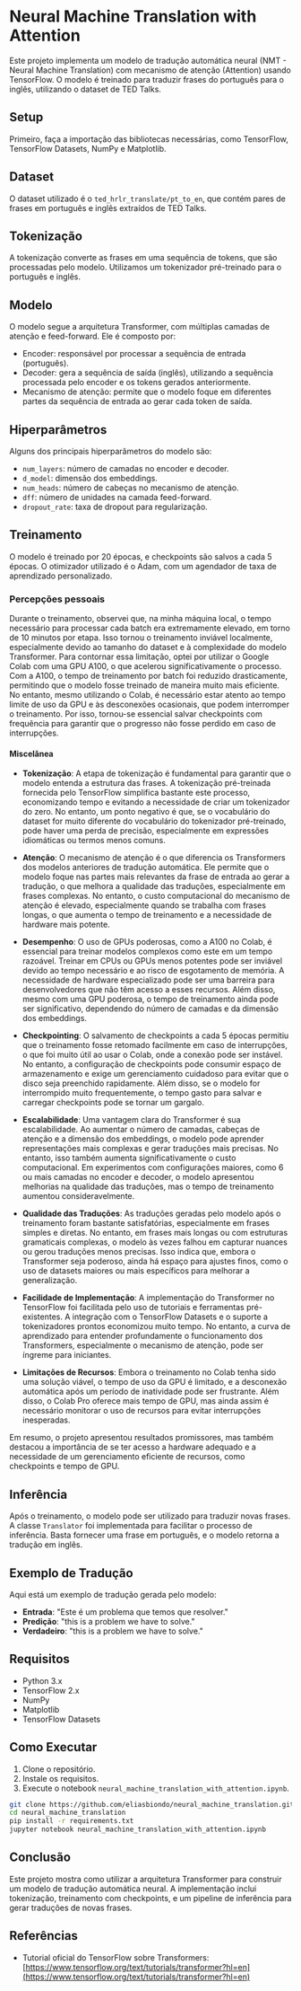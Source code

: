 # Neural Machine Translation with Attention

Este projeto implementa um modelo de tradução automática neural (NMT - Neural Machine Translation) com mecanismo de atenção (Attention) usando TensorFlow. O modelo é treinado para traduzir frases do português para o inglês, utilizando o dataset de TED Talks.

## Setup

Primeiro, faça a importação das bibliotecas necessárias, como TensorFlow, TensorFlow Datasets, NumPy e Matplotlib.

## Dataset

O dataset utilizado é o `ted_hrlr_translate/pt_to_en`, que contém pares de frases em português e inglês extraídos de TED Talks.

## Tokenização

A tokenização converte as frases em uma sequência de tokens, que são processadas pelo modelo. Utilizamos um tokenizador pré-treinado para o português e inglês.

## Modelo

O modelo segue a arquitetura Transformer, com múltiplas camadas de atenção e feed-forward. Ele é composto por:

- Encoder: responsável por processar a sequência de entrada (português).
- Decoder: gera a sequência de saída (inglês), utilizando a sequência processada pelo encoder e os tokens gerados anteriormente.
- Mecanismo de atenção: permite que o modelo foque em diferentes partes da sequência de entrada ao gerar cada token de saída.

## Hiperparâmetros

Alguns dos principais hiperparâmetros do modelo são:

- `num_layers`: número de camadas no encoder e decoder.
- `d_model`: dimensão dos embeddings.
- `num_heads`: número de cabeças no mecanismo de atenção.
- `dff`: número de unidades na camada feed-forward.
- `dropout_rate`: taxa de dropout para regularização.

## Treinamento

O modelo é treinado por 20 épocas, e checkpoints são salvos a cada 5 épocas. O otimizador utilizado é o Adam, com um agendador de taxa de aprendizado personalizado.

### Percepções pessoais

Durante o treinamento, observei que, na minha máquina local, o tempo necessário para processar cada batch era extremamente elevado, em torno de 10 minutos por etapa. Isso tornou o treinamento inviável localmente, especialmente devido ao tamanho do dataset e à complexidade do modelo Transformer. Para contornar essa limitação, optei por utilizar o Google Colab com uma GPU A100, o que acelerou significativamente o processo. Com a A100, o tempo de treinamento por batch foi reduzido drasticamente, permitindo que o modelo fosse treinado de maneira muito mais eficiente. No entanto, mesmo utilizando o Colab, é necessário estar atento ao tempo limite de uso da GPU e às desconexões ocasionais, que podem interromper o treinamento. Por isso, tornou-se essencial salvar checkpoints com frequência para garantir que o progresso não fosse perdido em caso de interrupções.
#### Miscelânea

- **Tokenização**: A etapa de tokenização é fundamental para garantir que o modelo entenda a estrutura das frases. A tokenização pré-treinada fornecida pelo TensorFlow simplifica bastante este processo, economizando tempo e evitando a necessidade de criar um tokenizador do zero. No entanto, um ponto negativo é que, se o vocabulário do dataset for muito diferente do vocabulário do tokenizador pré-treinado, pode haver uma perda de precisão, especialmente em expressões idiomáticas ou termos menos comuns.

- **Atenção**: O mecanismo de atenção é o que diferencia os Transformers dos modelos anteriores de tradução automática. Ele permite que o modelo foque nas partes mais relevantes da frase de entrada ao gerar a tradução, o que melhora a qualidade das traduções, especialmente em frases complexas. No entanto, o custo computacional do mecanismo de atenção é elevado, especialmente quando se trabalha com frases longas, o que aumenta o tempo de treinamento e a necessidade de hardware mais potente.

- **Desempenho**: O uso de GPUs poderosas, como a A100 no Colab, é essencial para treinar modelos complexos como este em um tempo razoável. Treinar em CPUs ou GPUs menos potentes pode ser inviável devido ao tempo necessário e ao risco de esgotamento de memória. A necessidade de hardware especializado pode ser uma barreira para desenvolvedores que não têm acesso a esses recursos. Além disso, mesmo com uma GPU poderosa, o tempo de treinamento ainda pode ser significativo, dependendo do número de camadas e da dimensão dos embeddings.

- **Checkpointing**: O salvamento de checkpoints a cada 5 épocas permitiu que o treinamento fosse retomado facilmente em caso de interrupções, o que foi muito útil ao usar o Colab, onde a conexão pode ser instável. No entanto, a configuração de checkpoints pode consumir espaço de armazenamento e exige um gerenciamento cuidadoso para evitar que o disco seja preenchido rapidamente. Além disso, se o modelo for interrompido muito frequentemente, o tempo gasto para salvar e carregar checkpoints pode se tornar um gargalo.

- **Escalabilidade**: Uma vantagem clara do Transformer é sua escalabilidade. Ao aumentar o número de camadas, cabeças de atenção e a dimensão dos embeddings, o modelo pode aprender representações mais complexas e gerar traduções mais precisas. No entanto, isso também aumenta significativamente o custo computacional. Em experimentos com configurações maiores, como 6 ou mais camadas no encoder e decoder, o modelo apresentou melhorias na qualidade das traduções, mas o tempo de treinamento aumentou consideravelmente.

- **Qualidade das Traduções**: As traduções geradas pelo modelo após o treinamento foram bastante satisfatórias, especialmente em frases simples e diretas. No entanto, em frases mais longas ou com estruturas gramaticais complexas, o modelo às vezes falhou em capturar nuances ou gerou traduções menos precisas. Isso indica que, embora o Transformer seja poderoso, ainda há espaço para ajustes finos, como o uso de datasets maiores ou mais específicos para melhorar a generalização.

- **Facilidade de Implementação**: A implementação do Transformer no TensorFlow foi facilitada pelo uso de tutoriais e ferramentas pré-existentes. A integração com o TensorFlow Datasets e o suporte a tokenizadores prontos economizou muito tempo. No entanto, a curva de aprendizado para entender profundamente o funcionamento dos Transformers, especialmente o mecanismo de atenção, pode ser íngreme para iniciantes.

- **Limitações de Recursos**: Embora o treinamento no Colab tenha sido uma solução viável, o tempo de uso da GPU é limitado, e a desconexão automática após um período de inatividade pode ser frustrante. Além disso, o Colab Pro oferece mais tempo de GPU, mas ainda assim é necessário monitorar o uso de recursos para evitar interrupções inesperadas.

Em resumo, o projeto apresentou resultados promissores, mas também destacou a importância de se ter acesso a hardware adequado e a necessidade de um gerenciamento eficiente de recursos, como checkpoints e tempo de GPU.
## Inferência

Após o treinamento, o modelo pode ser utilizado para traduzir novas frases. A classe `Translator` foi implementada para facilitar o processo de inferência. Basta fornecer uma frase em português, e o modelo retorna a tradução em inglês.

## Exemplo de Tradução

Aqui está um exemplo de tradução gerada pelo modelo:

- **Entrada**: "Este é um problema que temos que resolver."
- **Predição**: "this is a problem we have to solve."
- **Verdadeiro**: "this is a problem we have to solve."

## Requisitos

- Python 3.x
- TensorFlow 2.x
- NumPy
- Matplotlib
- TensorFlow Datasets

## Como Executar

1. Clone o repositório.
2. Instale os requisitos.
3. Execute o notebook `neural_machine_translation_with_attention.ipynb`.

```bash
git clone https://github.com/eliasbiondo/neural_machine_translation.git
cd neural_machine_translation
pip install -r requirements.txt
jupyter notebook neural_machine_translation_with_attention.ipynb
```

## Conclusão

Este projeto mostra como utilizar a arquitetura Transformer para construir um modelo de tradução automática neural. A implementação inclui tokenização, treinamento com checkpoints, e um pipeline de inferência para gerar traduções de novas frases.

## Referências

- Tutorial oficial do TensorFlow sobre Transformers: [https://www.tensorflow.org/text/tutorials/transformer?hl=en](https://www.tensorflow.org/text/tutorials/transformer?hl=en)
